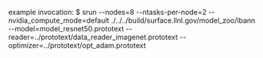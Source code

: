 example invocation:
 $ srun  --nodes=8 --ntasks-per-node=2  --nvidia_compute_mode=default ./../../build/surface.llnl.gov/model_zoo/lbann --model=model_resnet50.prototext --reader=../prototext/data_reader_imagenet.prototext --optimizer=../prototext/opt_adam.prototext
